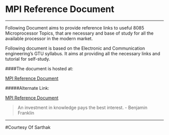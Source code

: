 # MPI Reference Document
***

Following Document aims to provide reference links to useful 8085 Microprocessor Topics, that are necessary and base of study for all the available processor in the modern market.

Following document is based on the Electronic and Communication engineering’s GTU syllabus. It aims at providing all the necessary links and tutorial for self-study.

####The document is hosted at: 

[MPI Reference Document](https://mpi.netlify.com)

#####Alternate Link:

[MPI Reference Document](https://sarthakdwivedi.github.io/Microprocessor-and-Interfacing-Reference/)

>An investment in knowledge pays the best interest. - Benjamin Franklin

***
#Courtesy Of Sarthak 